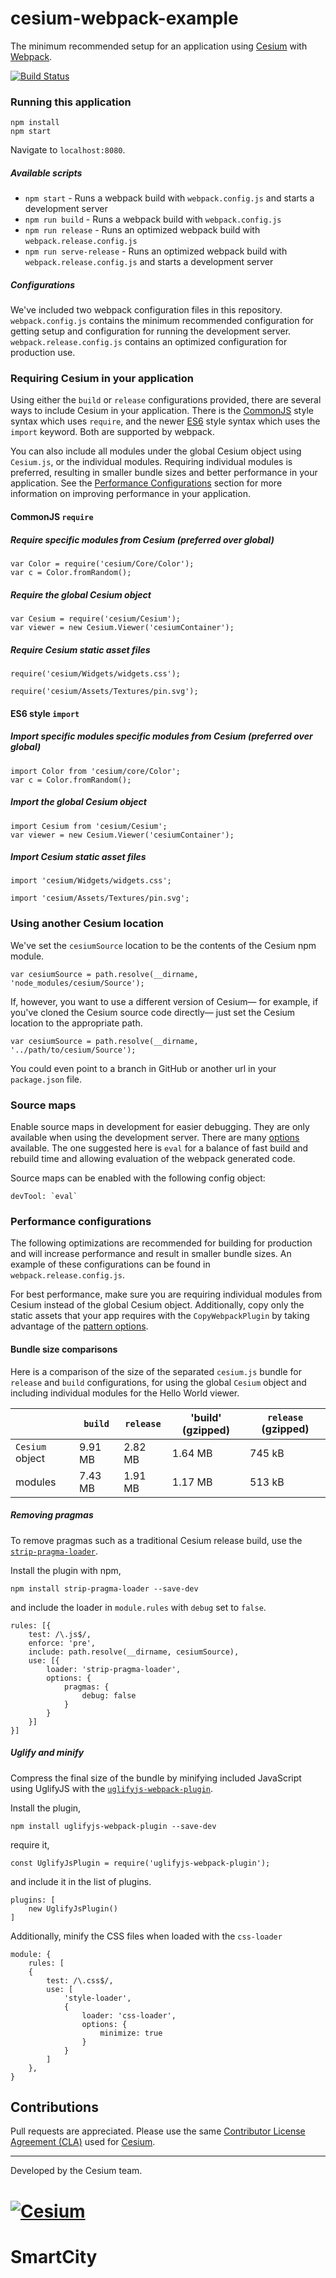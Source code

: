 # cesium-webpack-example

The minimum recommended setup for an application using [Cesium](https://cesiumjs.org/) with [Webpack](https://webpack.js.org/concepts/).

[![Build Status](https://travis-ci.org/AnalyticalGraphicsInc/cesium-webpack-example.svg?branch=using-custom-loader)](https://travis-ci.org/AnalyticalGraphicsInc/cesium-webpack-example)

### Running this application

	npm install
	npm start

Navigate to `localhost:8080`.

##### Available scripts

* `npm start` - Runs a webpack build with `webpack.config.js` and starts a development server
* `npm run build` - Runs a webpack build with `webpack.config.js`
* `npm run release` - Runs an optimized webpack build with `webpack.release.config.js`
* `npm run serve-release` - Runs an optimized webpack build with `webpack.release.config.js` and starts a development server

##### Configurations

We've included two webpack configuration files in this repository. `webpack.config.js` contains the minimum recommended configuration for getting setup and configuration for running the development server. `webpack.release.config.js` contains an optimized configuration for production use.

### Requiring Cesium in your application

Using either the `build` or `release` configurations provided, there are several ways to include Cesium in your application. There is the [CommonJS](http://requirejs.org/docs/commonjs.html) style syntax which uses `require`, and the newer [ES6](https://developer.mozilla.org/en-US/docs/Web/JavaScript/Reference/Statements/import) style syntax which uses the `import` keyword. Both are supported by webpack.

You can also include all modules under the global Cesium object using `Cesium.js`, or the individual modules. Requiring individual modules is preferred, resulting in smaller bundle sizes and better performance in your application. See the [Performance Configurations](#performance-configurations) section for more information on improving performance in your application.
 
#### CommonJS `require`

##### Require specific modules from Cesium (preferred over global)

	var Color = require('cesium/Core/Color');
	var c = Color.fromRandom();

##### Require the global Cesium object

 	var Cesium = require('cesium/Cesium');
 	var viewer = new Cesium.Viewer('cesiumContainer');

##### Require Cesium static asset files

 	require('cesium/Widgets/widgets.css');

 	require('cesium/Assets/Textures/pin.svg');


#### ES6 style `import`

##### Import specific modules specific modules from Cesium (preferred over global)

	import Color from 'cesium/core/Color';
	var c = Color.fromRandom();

##### Import the global Cesium object

 	import Cesium from 'cesium/Cesium';
 	var viewer = new Cesium.Viewer('cesiumContainer');

##### Import Cesium static asset files
	
	import 'cesium/Widgets/widgets.css';

	import 'cesium/Assets/Textures/pin.svg';


### Using another Cesium location

We've set the `cesiumSource` location to be the contents of the Cesium npm module.

	var cesiumSource = path.resolve(__dirname, 'node_modules/cesium/Source');

If, however, you want to use a different version of Cesium— for example, if you've cloned the Cesium source code directly— just set the Cesium location to the appropriate path.

	var cesiumSource = path.resolve(__dirname, '../path/to/cesium/Source');

You could even point to a branch in GitHub or another url in your `package.json` file.

### Source maps

Enable source maps in development for easier debugging. They are only available when using the development server. There are many [options](https://webpack.js.org/configuration/devtool/) available. The one suggested here is `eval` for a balance of fast build and rebuild time and allowing evaluation of the webpack generated code.

Source maps can be enabled with the following config object:

	devTool: `eval`

### Performance configurations

The following optimizations are recommended for building for production and will increase performance and result in smaller bundle sizes. An example of these configurations can be found in `webpack.release.config.js`.

For best performance, make sure you are requiring individual modules from Cesium instead of the global Cesium object. Additionally, copy only the static assets that your app requires with the `CopyWebpackPlugin` by taking advantage of the [pattern options](https://github.com/webpack-contrib/copy-webpack-plugin#pattern-properties).

#### Bundle size comparisons

Here is a comparison of the size of the separated `cesium.js` bundle for `release` and `build` configurations, for using the global `Cesium` object and including individual modules for the Hello World viewer.

|     | `build` | `release` | 'build' (gzipped) | `release` (gzipped) |
| --- | --- | --- | --- | ---|
| `Cesium` object | 9.91 MB | 2.82 MB | 1.64 MB | 745 kB |
| modules | 7.43 MB | 1.91 MB | 1.17 MB | 513 kB | 

##### Removing pragmas

To remove pragmas such as a traditional Cesium release build, use the [`strip-pragma-loader`](https://www.npmjs.com/package/strip-pragma-loader).

Install the plugin with npm,

```
npm install strip-pragma-loader --save-dev
```

and include the loader in `module.rules` with `debug` set to `false`.

```
rules: [{
	test: /\.js$/,
	enforce: 'pre',
	include: path.resolve(__dirname, cesiumSource),
	use: [{
		loader: 'strip-pragma-loader',
		options: {
		    pragmas: {
				debug: false
			}
		}
	}]
}]
```

##### Uglify and minify

Compress the final size of the bundle by minifying included JavaScript using UglifyJS with the [`uglifyjs-webpack-plugin`](https://webpack.js.org/plugins/uglifyjs-webpack-plugin/).

Install the plugin,

```
npm install uglifyjs-webpack-plugin --save-dev
```

require it,

```
const UglifyJsPlugin = require('uglifyjs-webpack-plugin');
```

and include it in the list of plugins.

```
plugins: [
	new UglifyJsPlugin()
]
```

Additionally, minify the CSS files when loaded with the `css-loader`

```
module: {
	rules: [
	{
		test: /\.css$/,
		use: [ 
			'style-loader', 
			{
				loader: 'css-loader',
				options: {
					minimize: true
				}
			}
		]
	},
}
```

## Contributions

Pull requests are appreciated. Please use the same [Contributor License Agreement (CLA)](https://github.com/AnalyticalGraphicsInc/cesium/blob/master/CONTRIBUTING.md) used for [Cesium](https://cesiumjs.org/).

---

Developed by the Cesium team.

<a href="https://cesium.com/"><img alt="Cesium" src="doc/cesium.png" /></a>
=======
# SmartCity
